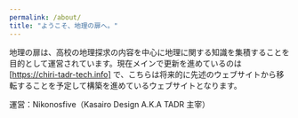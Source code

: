 ```yaml
---
permalink: /about/
title: "ようこそ、地理の扉へ。"
---
```

地理の扉は、高校の地理探求の内容を中心に地理に関する知識を集積することを目的として運営されています。現在メインで更新を進めているのは[https://chiri-tadr-tech.info] で、こちらは将来的に先述のウェブサイトから移転することを予定して構築を進めているウェブサイトとなります。

運営：Nikonosfive（Kasairo Design A.K.A TADR 主宰）

